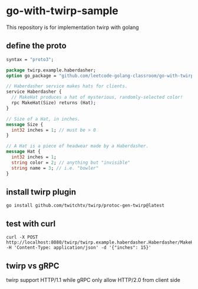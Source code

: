 # go-with-twirp-sample

This repository is for implementation twirp with golang 

## define the proto

```proto
syntax = "proto3";

package twirp.example.haberdasher;
option go_package = "github.com/leetcode-golang-classroom/go-with-twirp-sample/rpc/haberdasher";

// Haberdasher service makes hats for clients.
service Haberdasher {
  // MakeHat produces a hat of mysterious, randomly-selected color!
  rpc MakeHat(Size) returns (Hat);
}

// Size of a Hat, in inches.
message Size {
  int32 inches = 1; // must be > 0
}

// A Hat is a piece of headwear made by a Haberdasher.
message Hat {
  int32 inches = 1;
  string color = 2; // anything but "invisible"
  string name = 3; // i.e. "bowler"
}
```

## install twirp plugin

```shell
go install github.com/twitchtv/twirp/protoc-gen-twirp@latest
```

## test with curl

```shell
curl -X POST http://localhost:8080/twirp/twirp.example.haberdasher.Haberdasher/MakeHat -H 'Content-Type: application/json' -d '{"inches": 15}'
```

## twirp vs gRPC

twirp support HTTP/1.1 while gRPC only allow HTTP/2.0 from client side